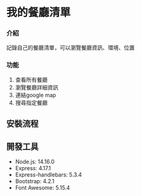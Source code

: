 # 我的餐廳清單

### 介紹
記錄自己的餐廳清單，可以瀏覽餐廳資訊、環境、位置

### 功能
1. 查看所有餐廳
2. 瀏覽餐廳詳細資訊
3. 連結google map 
4. 搜尋指定餐廳

## 安裝流程

## 開發工具
- Node.js: 14.16.0
- Express: 4.17.1
- Express-handlebars: 5.3.4
- Bootstrap: 4.2.1
- Font Awesome: 5.15.4


